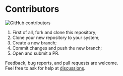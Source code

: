 # Contributors

![GitHub contributors](https://img.shields.io/github/contributors/andrejsharapov/empty-project?color=ff9500)

1. First of all, fork and clone this repository;
2. Clone your new repository to your system;
3. Create a new branch;
4. Commit changes and push the new branch;
5. Open and submit a PR.

Feedback, bug reports, and pull requests are welcome.  
Feel free to ask for help at [discussions][discussions].

[discussions]: https://github.com/andrejsharapov/empty-project/discussions
